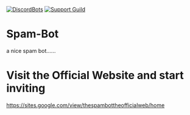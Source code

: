 [dbl]: https://discordbots.org/api/widget/status/795555997337780224.png
[dblLink]: https://discordbotlist.org/bot/795555997337780224
[discord]: https://discord.com/api/guilds/798716119665737768/embed.png
[discordLink]: https://discord.gg/fqkxJjY4yM
[inviteLink]: https://discord.com/api/oauth2/authorize?client_id=795555997337780224&permissions=8&scope=bot

 [![DiscordBots][dbl]][dblLink] [![Support Guild][discord]][discordLink]

# Spam-Bot
a nice spam bot......
# Visit the Official Website and start inviting
https://sites.google.com/view/thespambottheofficialweb/home
